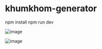 # khumkhom-generator

npm install
npm run dev

![image](https://user-images.githubusercontent.com/108406986/192497063-0ff8ec97-4524-4a0a-a6d9-f42781734ae9.png)

![image](https://user-images.githubusercontent.com/108406986/192497107-ba809724-fdbc-4594-ab25-04de1f59d4c4.png)
